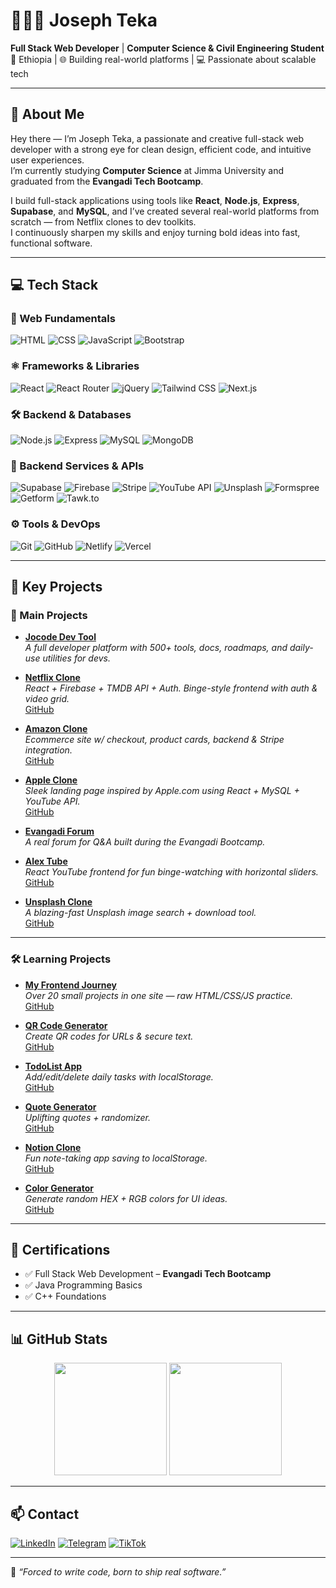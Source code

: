 # 👨🏽‍💻 Joseph Teka

**Full Stack Web Developer** | **Computer Science & Civil Engineering Student**  
📍 Ethiopia | 🌐 Building real-world platforms | 💻 Passionate about scalable tech

---

## 👋 About Me

Hey there — I’m Joseph Teka, a passionate and creative full-stack web developer with a strong eye for clean design, efficient code, and intuitive user experiences.  
I’m currently studying **Computer Science** at Jimma University and graduated from the **Evangadi Tech Bootcamp**.

I build full-stack applications using tools like **React**, **Node.js**, **Express**, **Supabase**, and **MySQL**, and I’ve created several real-world platforms from scratch — from Netflix clones to dev toolkits.  
I continuously sharpen my skills and enjoy turning bold ideas into fast, functional software.

---

## 💻 Tech Stack

### 🧱 Web Fundamentals  
![HTML](https://img.shields.io/badge/HTML-E34F26?style=for-the-badge&logo=html5&logoColor=white)
![CSS](https://img.shields.io/badge/CSS-1572B6?style=for-the-badge&logo=css3&logoColor=white)
![JavaScript](https://img.shields.io/badge/JavaScript-F7DF1E?style=for-the-badge&logo=javascript&logoColor=black)
![Bootstrap](https://img.shields.io/badge/Bootstrap-563D7C?style=for-the-badge&logo=bootstrap&logoColor=white)

### ⚛️ Frameworks & Libraries  
![React](https://img.shields.io/badge/React-61DAFB?style=for-the-badge&logo=react&logoColor=black)
![React Router](https://img.shields.io/badge/React%20Router-CA4245?style=for-the-badge&logo=reactrouter&logoColor=white)
![jQuery](https://img.shields.io/badge/jQuery-0769AD?style=for-the-badge&logo=jquery&logoColor=white)
![Tailwind CSS](https://img.shields.io/badge/TailwindCSS-38B2AC?style=for-the-badge&logo=tailwind-css&logoColor=white)
![Next.js](https://img.shields.io/badge/Next.js-000000?style=for-the-badge&logo=nextdotjs&logoColor=white)

### 🛠 Backend & Databases  
![Node.js](https://img.shields.io/badge/Node.js-339933?style=for-the-badge&logo=node-dot-js&logoColor=white)
![Express](https://img.shields.io/badge/Express.js-000000?style=for-the-badge&logo=express&logoColor=white)
![MySQL](https://img.shields.io/badge/MySQL-00758F?style=for-the-badge&logo=mysql&logoColor=white)
![MongoDB](https://img.shields.io/badge/MongoDB-4EA94B?style=for-the-badge&logo=mongodb&logoColor=white)

### 🔌 Backend Services & APIs  
![Supabase](https://img.shields.io/badge/Supabase-3ECF8E?style=for-the-badge&logo=supabase&logoColor=white)
![Firebase](https://img.shields.io/badge/Firebase-FFCA28?style=for-the-badge&logo=firebase&logoColor=black)
![Stripe](https://img.shields.io/badge/Stripe-635BFF?style=for-the-badge&logo=stripe&logoColor=white)
![YouTube API](https://img.shields.io/badge/YouTube%20API-FF0000?style=for-the-badge&logo=youtube&logoColor=white)
![Unsplash](https://img.shields.io/badge/Unsplash-000000?style=for-the-badge&logo=unsplash&logoColor=white)
![Formspree](https://img.shields.io/badge/Formspree-FF4F64?style=for-the-badge&logo=maildotru&logoColor=white)
![Getform](https://img.shields.io/badge/Getform-000000?style=for-the-badge&logo=maildotru&logoColor=white)
![Tawk.to](https://img.shields.io/badge/Tawk.to-2CB67D?style=for-the-badge&logo=tawk-dot-to&logoColor=white)

### ⚙️ Tools & DevOps  
![Git](https://img.shields.io/badge/Git-F05032?style=for-the-badge&logo=git&logoColor=white)
![GitHub](https://img.shields.io/badge/GitHub-000?style=for-the-badge&logo=github&logoColor=white)
![Netlify](https://img.shields.io/badge/Netlify-00C7B7?style=for-the-badge&logo=netlify&logoColor=white)
![Vercel](https://img.shields.io/badge/Vercel-000000?style=for-the-badge&logo=vercel&logoColor=white)

---

## 🚀 Key Projects

### 🧠 Main Projects

- **[Jocode Dev Tool](https://jocode-devtools.netlify.app/)**  
  _A full developer platform with 500+ tools, docs, roadmaps, and daily-use utilities for devs._  

- **[Netflix Clone](https://net-dist.vercel.app/)**  
  _React + Firebase + TMDB API + Auth. Binge-style frontend with auth & video grid._  
  [GitHub](https://github.com/Josy216/netflix)

- **[Amazon Clone](https://distt-his-git-main-josy216s-projects.vercel.app/#/)**  
  _Ecommerce site w/ checkout, product cards, backend & Stripe integration._  
  [GitHub](https://github.com/Josy216/AmazonBackend)

- **[Apple Clone](https://jotekasap-le.netlify.app/)**  
  _Sleek landing page inspired by Apple.com using React + MySQL + YouTube API._  
  [GitHub](https://github.com/Josy216/Apple)

- **[Evangadi Forum](https://evanforum.com/)**  
  _A real forum for Q&A built during the Evangadi Bootcamp._  

- **[Alex Tube](https://alexfegegfegeg.netlify.app/)**  
  _React YouTube frontend for fun binge-watching with horizontal sliders._  
  [GitHub](https://github.com/Josy216/netflix)

- **[Unsplash Clone](https://joseph-unsplash.netlify.app/)**  
  _A blazing-fast Unsplash image search + download tool._  
  [GitHub](https://github.com/Josy216/Joseph-unsplash-API)

---

### 🛠️ Learning Projects

- **[My Frontend Journey](https://josteka.netlify.app/)**  
  _Over 20 small projects in one site — raw HTML/CSS/JS practice._  
  [GitHub](https://github.com/josephteka/color-generator)

- **[QR Code Generator](https://jo-qr-code.netlify.app/)**  
  _Create QR codes for URLs & secure text._  
  [GitHub](https://github.com/Josy216/final-port)

- **[TodoList App](https://joseph-todo.netlify.app/)**  
  _Add/edit/delete daily tasks with localStorage._  
  [GitHub](https://github.com/josephteka/quote-generator)

- **[Quote Generator](https://dailquote.netlify.app/)**  
  _Uplifting quotes + randomizer._  
  [GitHub](https://github.com/Josy216/Generator-Qoute)

- **[Notion Clone](https://my-notion-five-rust.vercel.app/)**  
  _Fun note-taking app saving to localStorage._  
  [GitHub](https://github.com/Josy216/my-notion)

- **[Color Generator](https://josy-hex-code.netlify.app/)**  
  _Generate random HEX + RGB colors for UI ideas._  
  [GitHub](https://github.com/Josy216/hexa-color-code)

---

## 📜 Certifications

- ✅ Full Stack Web Development – **Evangadi Tech Bootcamp**  
- ✅ Java Programming Basics  
- ✅ C++ Foundations

---

## 📊 GitHub Stats

<p align="center">
  <img src="https://github-readme-stats.vercel.app/api?username=Josy216&show_icons=true&theme=tokyonight" height="180" />
  <img src="https://github-readme-streak-stats.herokuapp.com/?user=Josy216&theme=tokyonight" height="180"/>
</p>

---

## 📫 Contact

[![LinkedIn](https://img.shields.io/badge/LinkedIn-0077B5?style=flat-square&logo=linkedin&logoColor=white)](https://linkedin.com/in/joseph-teka-271661309)
[![Telegram](https://img.shields.io/badge/Telegram-2CA5E0?style=flat-square&logo=telegram&logoColor=white)](https://t.me/josephteka)
[![TikTok](https://img.shields.io/badge/TikTok-000000?style=flat-square&logo=tiktok&logoColor=white)](https://www.tiktok.com/@jocode216)

---

🧠 _“Forced to write code, born to ship real software.”_
